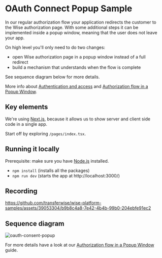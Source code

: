 # OAuth Connect Popup Sample 

In our regular authorization flow your application redirects the customer to the Wise authorization page. With some additional steps it can be implemented inside a popup window, meaning that the user does not leave your app.

On high level you'll only need to do two changes:
- open Wise authorization page in a popup window instead of a full redirect
- build a mechanism that understands when the flow is complete

See sequence diagram below for more details.

More info about [Authentication and access](https://docs.wise.com/api-docs/features/authentication-access) and [Authorization flow in a Popup Window](https://docs.wise.com/api-docs/guides/oauth-popup).

## Key elements

We're using [Next.js](https://nextjs.org/), because it allows us to show server and client side code in a single app.

Start off by exploring `/pages/index.tsx`.

## Running it locally

Prerequisite: make sure you have [Node.js](https://nodejs.org/en) installed.
- `npm install` (installs all the packages)
- `npm run dev` (starts the app at http://localhost:3000/)

## Recording

https://github.com/transferwise/wise-platform-samples/assets/39053304/b9b8c4a8-7e42-4b4b-99b0-204ebfe91ec2

## Sequence diagram

![oauth-consent-popup](https://github.com/transferwise/wise-platform-samples/assets/39053304/ffee4fd7-7d1b-46a4-97ea-b67fcaf54b94)

For more details have a look at our [Authorization flow in a Popup Window](https://docs.wise.com/api-docs/guides/oauth-popup) guide.

